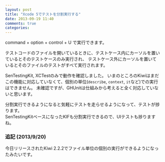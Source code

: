 ```yaml
---
layout: post
title: "Xcode 5でテストを分割実行する"
date: 2013-09-19 11:40
comments: true
categories: 
---
```


command + option + control + U で実行できます。


テストコードのファイルを開いているときに、テストケース内にカーソルを置いているとそのテストケースのみ実行され、
テストケース外にカーソルを置いているとそのファイルのテストがすべて実行されます。

SenTestingKit, XCTestのみで動作を確認しました。
いまのところのKiwiはまだこの機能に対応していなくて、個別の単位(`describe`, `context`, `it`など)での実行はできません。
未確認ですが、GHUnitは仕組みから考えると全く対応していないと思います。

分割実行できるようになると気軽にテストを走らせるようになって、テストが捗ります。  
SenTestingKitベースになったKIFも分割実行できるので、UIテストも捗りますね。

### 追記 (2013/9/20)

今日リリースされたKiwi 2.2.2でファイル単位の個別の実行ができるようになったみたいです。

